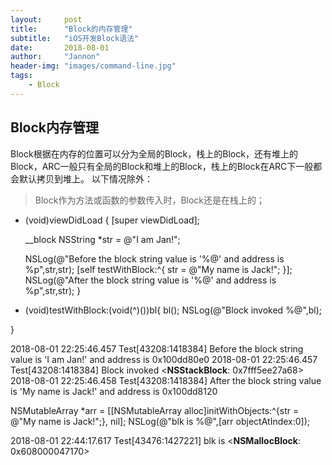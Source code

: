 ```yaml
---
layout:     post
title:      "Block的内存管理"
subtitle:   "iOS开发Block语法"
date:       2018-08-01
author:     "Jannon"
header-img: "images/command-line.jpg"
tags:
    - Block
---
```


## Block内存管理
Block根据在内存的位置可以分为全局的Block，栈上的Block，还有堆上的Block，ARC一般只有全局的Block和堆上的Block，栈上的Block在ARC下一般都会默认拷贝到堆上。
以下情况除外：
> Block作为方法或函数的参数传入时，Block还是在栈上的；

- (void)viewDidLoad {
    [super viewDidLoad];

    __block NSString *str = @"I am Jan!";

    NSLog(@"Before the block string value is '%@' and address is %p",str,str);
    [self testWithBlock:^{
        str = @"My name is Jack!";
    }];
    NSLog(@"After the block string value is '%@' and address is %p",str,str);
}

- (void)testWithBlock:(void(^)())bl{
    bl();
    NSLog(@"Block invoked %@",bl);

}


2018-08-01 22:25:46.457 Test[43208:1418384] Before the block string value is 'I am Jan!' and address is 0x100dd80e0
2018-08-01 22:25:46.457 Test[43208:1418384] Block invoked <__NSStackBlock__: 0x7fff5ee27a68>
2018-08-01 22:25:46.458 Test[43208:1418384] After the block string value is 'My name is Jack!' and address is 0x100dd8120


NSMutableArray *arr = [[NSMutableArray alloc]initWithObjects:^{str = @"My name is Jack!";}, nil];
NSLog(@"blk is %@",[arr objectAtIndex:0]);

2018-08-01 22:44:17.617 Test[43476:1427221] blk is <__NSMallocBlock__: 0x608000047170>
